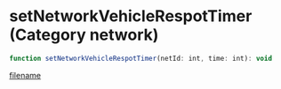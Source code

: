 # setNetworkVehicleRespotTimer (Category network)

```js
function setNetworkVehicleRespotTimer(netId: int, time: int): void
```

[filename](setNetworkVehicleRespotTimer_m.md ':include')